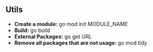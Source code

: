 ## Utils

- **Create a module:** go mod init MODULE_NAME
- **Build:** go build
- **External Packages:** go get URL
- **Remove all packages that are not usage:** go mod tidy